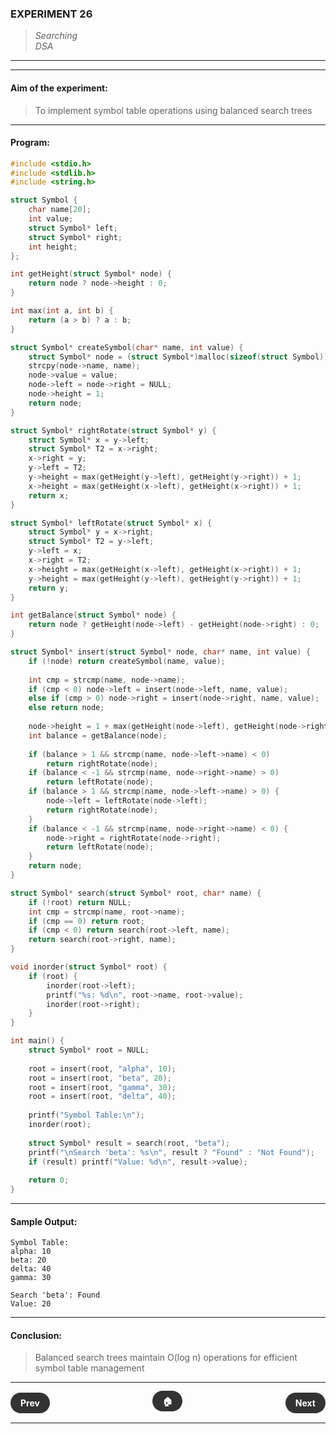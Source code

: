 ### **EXPERIMENT 26**
> *Searching*  
*DSA*

---
---

#### **Aim of the experiment:**
> To implement symbol table operations using balanced search trees

---

#### **Program:**
```c
#include <stdio.h>
#include <stdlib.h>
#include <string.h>

struct Symbol {
    char name[20];
    int value;
    struct Symbol* left;
    struct Symbol* right;
    int height;
};

int getHeight(struct Symbol* node) {
    return node ? node->height : 0;
}

int max(int a, int b) {
    return (a > b) ? a : b;
}

struct Symbol* createSymbol(char* name, int value) {
    struct Symbol* node = (struct Symbol*)malloc(sizeof(struct Symbol));
    strcpy(node->name, name);
    node->value = value;
    node->left = node->right = NULL;
    node->height = 1;
    return node;
}

struct Symbol* rightRotate(struct Symbol* y) {
    struct Symbol* x = y->left;
    struct Symbol* T2 = x->right;
    x->right = y;
    y->left = T2;
    y->height = max(getHeight(y->left), getHeight(y->right)) + 1;
    x->height = max(getHeight(x->left), getHeight(x->right)) + 1;
    return x;
}

struct Symbol* leftRotate(struct Symbol* x) {
    struct Symbol* y = x->right;
    struct Symbol* T2 = y->left;
    y->left = x;
    x->right = T2;
    x->height = max(getHeight(x->left), getHeight(x->right)) + 1;
    y->height = max(getHeight(y->left), getHeight(y->right)) + 1;
    return y;
}

int getBalance(struct Symbol* node) {
    return node ? getHeight(node->left) - getHeight(node->right) : 0;
}

struct Symbol* insert(struct Symbol* node, char* name, int value) {
    if (!node) return createSymbol(name, value);
    
    int cmp = strcmp(name, node->name);
    if (cmp < 0) node->left = insert(node->left, name, value);
    else if (cmp > 0) node->right = insert(node->right, name, value);
    else return node;
    
    node->height = 1 + max(getHeight(node->left), getHeight(node->right));
    int balance = getBalance(node);
    
    if (balance > 1 && strcmp(name, node->left->name) < 0)
        return rightRotate(node);
    if (balance < -1 && strcmp(name, node->right->name) > 0)
        return leftRotate(node);
    if (balance > 1 && strcmp(name, node->left->name) > 0) {
        node->left = leftRotate(node->left);
        return rightRotate(node);
    }
    if (balance < -1 && strcmp(name, node->right->name) < 0) {
        node->right = rightRotate(node->right);
        return leftRotate(node);
    }
    return node;
}

struct Symbol* search(struct Symbol* root, char* name) {
    if (!root) return NULL;
    int cmp = strcmp(name, root->name);
    if (cmp == 0) return root;
    if (cmp < 0) return search(root->left, name);
    return search(root->right, name);
}

void inorder(struct Symbol* root) {
    if (root) {
        inorder(root->left);
        printf("%s: %d\n", root->name, root->value);
        inorder(root->right);
    }
}

int main() {
    struct Symbol* root = NULL;
    
    root = insert(root, "alpha", 10);
    root = insert(root, "beta", 20);
    root = insert(root, "gamma", 30);
    root = insert(root, "delta", 40);
    
    printf("Symbol Table:\n");
    inorder(root);
    
    struct Symbol* result = search(root, "beta");
    printf("\nSearch 'beta': %s\n", result ? "Found" : "Not Found");
    if (result) printf("Value: %d\n", result->value);
    
    return 0;
}
```

---

#### **Sample Output:**
```
Symbol Table:
alpha: 10
beta: 20
delta: 40
gamma: 30

Search 'beta': Found
Value: 20
```

---

#### **Conclusion:**
> Balanced search trees maintain O(log n) operations for efficient symbol table management

---

<div style="display: flex; justify-content: space-between; align-items: center; margin: 20px 0;">
  <div style="text-align: left;">
    <a href="25.md" style="background: #333; color: white; padding: 8px 16px; border-radius: 20px; text-decoration: none; font-weight: bold;">Prev</a>
  </div>
  <div style="text-align: center;">
    <a href="../" style="background: #333; color: white; padding: 8px 16px; border-radius: 20px; text-decoration: none; font-weight: bold;">🏠</a>
  </div>
  <div style="text-align: right;">
    <a href="27.md" style="background: #333; color: white; padding: 8px 16px; border-radius: 20px; text-decoration: none; font-weight: bold;">Next</a>
  </div>
</div>

---